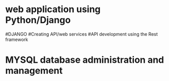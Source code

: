 # web application using Python/Django
#DJANGO
#Creating API/web services
#API development using the Rest framework 
# MYSQL  database administration and management
